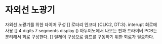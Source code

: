 # 자외선 노광기

자외선 노광기를 위한 타이머 구성
    [] 로터리 인코더 {CLK:2, DT:3}. interupt 회로에 사용
    []  4 digits 7 segments display
        () 아두이노에서 나오는 핀과 드라이버 PCB는 분리해서 회로 구성한다.
    [] 릴레이 구성으로 램프를 구동하기 위한 회로가 필요하다.
